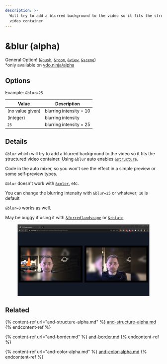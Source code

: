```yaml
---
description: >-
  Will try to add a blurred background to the video so it fits the structured
  video container
---
```


# \&blur (alpha)

General Option! ([`&push`](../../source-settings/push.md), [`&room`](../../general-settings/room.md), [`&view`](../view-parameters/view.md), [`&scene`](../view-parameters/scene.md))\
\*only available on [vdo.ninja/alpha](https://vdo.ninja/alpha/)

## Options

Example: `&blur=25`

| Value            | Description             |
| ---------------- | ----------------------- |
| (no value given) | blurring intensity = 10 |
| (integer)        | blurring intensity      |
| `25`             | blurring intensity = 25 |

## Details

`&blur` which will try to add a blurred background to the video so it fits the structured video container. Using `&blur` auto enables [`&structure`](and-structure-alpha.md).

Code in the auto mixer, so you won't see the effect in a simple preview or some self-preview types.

`&blur` doesn't work with [`&color`](and-color-alpha.md), etc.

You can change the blurring intensity with `&blur=25` or whatever; `10` is default

`&blur=0` works as well.

May be buggy if using it with [`&forcedlandscape`](../mobile-parameters/and-forcelandscape.md) or [`&rotate`](and-rotate.md)

<figure><img src="../../.gitbook/assets/image (8).png" alt=""><figcaption></figcaption></figure>

## Related

{% content-ref url="and-structure-alpha.md" %}
[and-structure-alpha.md](and-structure-alpha.md)
{% endcontent-ref %}

{% content-ref url="and-border.md" %}
[and-border.md](and-border.md)
{% endcontent-ref %}

{% content-ref url="and-color-alpha.md" %}
[and-color-alpha.md](and-color-alpha.md)
{% endcontent-ref %}
